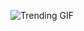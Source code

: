 ![Trending GIF](https://media1.giphy.com/media/v1.Y2lkPThiYjIxNzcyM3Q4eWd2YzR4d3A3MTRnMXM4Y3lhcGZwa2p4MHN1NzFlM3Y2eGNoeCZlcD12MV9naWZzX3NlYXJjaCZjdD1n/2jMtpIi8mhE8ctiMtK/giphy.gif)
